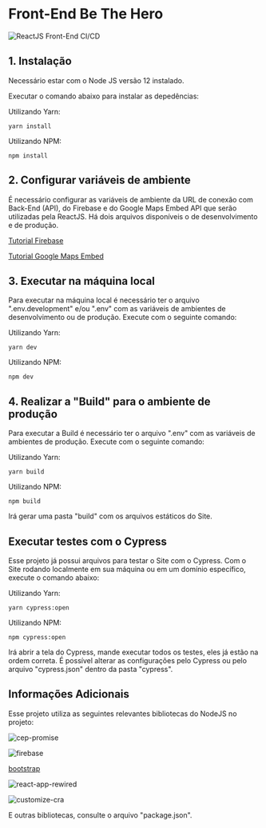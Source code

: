 # Front-End Be The Hero

![ReactJS Front-End CI/CD](https://github.com/NatanNMB15/semanaomnistack11/workflows/ReactJS%20Front-End%20CI/CD/badge.svg?branch=frontend)

## 1. Instalação

Necessário estar com o Node JS versão 12 instalado.

Executar o comando abaixo para instalar as depedências:

Utilizando Yarn:

```
yarn install
```

Utilizando NPM:

```
npm install
```

## 2. Configurar variáveis de ambiente

É necessário configurar as variáveis de ambiente da URL de conexão com Back-End (API), do Firebase e do Google Maps Embed API que serão utilizadas pela ReactJS. Há dois arquivos disponíveis o de desenvolvimento e de produção.

<a href="https://firebase.google.com/docs/web/setup?hl=pt-br#aplicativos-node.js" target="_blank">Tutorial Firebase</a>

<a href="https://developers.google.com/maps/documentation/embed/get-api-key" target="_blank">Tutorial Google Maps Embed</a>

## 3. Executar na máquina local

Para executar na máquina local é necessário ter o arquivo ".env.development" e/ou ".env" com as variáveis de ambientes de desenvolvimento ou de produção. Execute com o seguinte comando:

Utilizando Yarn:

```
yarn dev
```

Utilizando NPM:

```
npm dev
```

## 4. Realizar a "Build" para o ambiente de produção

Para executar a Build é necessário ter o arquivo ".env" com as variáveis de ambientes de produção. Execute com o seguinte comando:

Utilizando Yarn:

```
yarn build
```

Utilizando NPM:

```
npm build
```

Irá gerar uma pasta "build" com os arquivos estáticos do Site.

## Executar testes com o Cypress

Esse projeto já possui arquivos para testar o Site com o Cypress. Com o Site rodando localmente em sua máquina ou em um domínio específico, execute o comando abaixo:

Utilizando Yarn:

```
yarn cypress:open
```

Utilizando NPM:

```
npm cypress:open
```

Irá abrir a tela do Cypress, mande executar todos os testes, eles já estão na ordem correta. É possível alterar as configurações pelo Cypress ou pelo arquivo "cypress.json" dentro da pasta "cypress".

## Informações Adicionais

Esse projeto utiliza as seguintes relevantes bibliotecas do NodeJS no projeto:

![cep-promise](https://github.com/filipedeschamps/cep-promise)

![firebase](https://github.com/firebase/firebase-js-sdk)

<a href="https://getbootstrap.com/docs/4.0/getting-started/download/#npm" target="_blank">bootstrap</a>

![react-app-rewired](https://github.com/timarney/react-app-rewired)

![customize-cra](https://github.com/arackaf/customize-cra)

E outras bibliotecas, consulte o arquivo "package.json".
